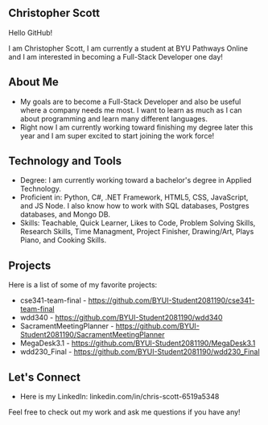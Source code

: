 ## Christopher Scott

Hello GitHub!

I am Christopher Scott, I am currently a student at BYU Pathways Online and I am interested in becoming a Full-Stack Developer one day!

## About Me
- My goals are to become a Full-Stack Developer and also be useful where a company needs me most. I want to learn as much as I can about programming and learn many different languages.
- Right now I am currently working toward finishing my degree later this year and I am super excited to start joining the work force!

## Technology and Tools
- Degree: I am currently working toward a bachelor's degree in Applied Technology.
- Proficient in: Python, C#, .NET Framework, HTML5, CSS, JavaScript, and JS Node. I also know how to work with SQL databases, Postgres databases, and Mongo DB.
- Skills: Teachable, Quick Learner, Likes to Code, Problem Solving Skills, Research Skills, Time Managment, Project Finisher, Drawing/Art, Plays Piano, and Cooking Skills.

## Projects
Here is a list of some of my favorite projects:
- cse341-team-final - https://github.com/BYUI-Student2081190/cse341-team-final
- wdd340 - https://github.com/BYUI-Student2081190/wdd340
- SacramentMeetingPlanner - https://github.com/BYUI-Student2081190/SacramentMeetingPlanner
- MegaDesk3.1 - https://github.com/BYUI-Student2081190/MegaDesk3.1
- wdd230_Final - https://github.com/BYUI-Student2081190/wdd230_Final

## Let's Connect
- Here is my LinkedIn: linkedin.com/in/chris-scott-6519a5348

Feel free to check out my work and ask me questions if you have any! 
